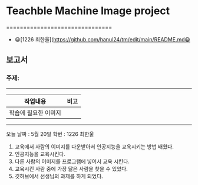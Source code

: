 # Teachble Machine Image project
===============================
+ 😀[1226 최한울](https://github.com/hanul24/tm/edit/main/README.md😀
## 보고서
### 주제: 
------------------
|작업내용|비고|
|--|--|
|학습에 필요한 이미지|








---
오늘 날짜 : 5월 20일
학번 : 1226 최한울
1.  교육에서 사람의 이미지를 다운받아서 인공지능을 교육시키는 방법 배웠다.
2.  인공지능을 교육시킨다.
3.  다른 사람의 이미지를 프로그램에 넣어서 교육 시킨다.
4.  교육시킨 사람 중에 가장 닮은 사람을 찾을 수 있었다.
5.  깃허브에서 선생님의 과제를 하게 되었다.
